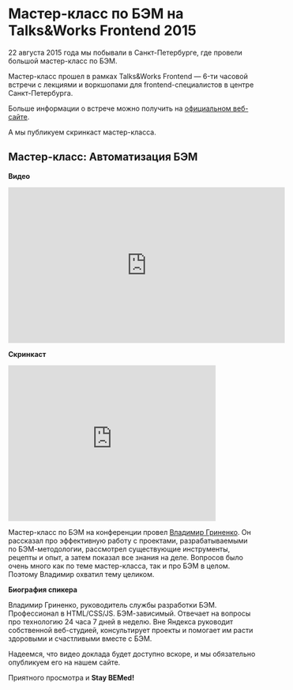 # Мастер-класс по БЭМ на Talks&Works Frontend 2015

22 августа 2015 года мы побывали в Санкт-Петербурге, где провели большой мастер-класс по БЭМ. 

Мастер-класс прошел в рамках Talks&Works Frontend — 6-ти часовой встречи с лекциями и воркшопами для frontend-специалистов в 
центре Санкт-Петербурга.

Больше информации о встрече можно получить на [официальном веб-сайте](http://t-n-w.ru/#partners).

А мы публикуем скринкаст мастер-класса.

## Мастер-класс: Автоматизация БЭМ 

**Видео**

<iframe width="560" height="315" src="https://www.youtube.com/embed/-un-YYgU6Pg" frameborder="0" allowfullscreen></iframe>

**Скринкаст**

<iframe width="420" height="315" src="https://www.youtube.com/embed/VD_l1feBwTk" frameborder="0" allowfullscreen></iframe>

Мастер-класс по БЭМ на конференции провел [Владимир Гриненко](https://ru.bem.info/authors/grinenko-vladimir/). Он рассказал 
про эффективную работу с проектами, разрабатываемыми по БЭМ-методологии, рассмотрел существующие инструменты, рецепты и опыт, 
а затем показал все знания на деле. Вопросов было очень много как по теме мастер-класса, так и про БЭМ в целом. Поэтому 
Владимир охватил тему целиком.

**Биография спикера**

Владимир Гриненко, руководитель службы разработки БЭМ. Профессионал в HTML/CSS/JS. БЭМ-зависимый. Отвечает на вопросы про 
технологию 24 часа 7 дней в неделю. Вне Яндекса руководит собственной веб-студией, консультирует проекты и помогает им расти 
здоровыми и счастливыми вместе с БЭМ.

Надеемся, что видео доклада будет доступно вскоре, и мы обязательно опубликуем его на нашем сайте.

Приятного просмотра и **Stay BEMed!**
